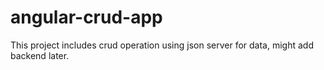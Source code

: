 # angular-crud-app
This project includes crud operation using json server for data, might add backend later.
